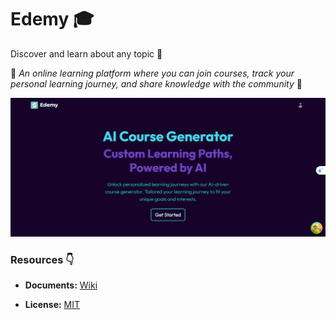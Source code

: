 # Edemy 🎓

Discover and learn about any topic 🔖

📍 _An online learning platform where you can join courses, track your personal learning journey, and share knowledge with the community_ 🐧

![Banner](./assets/banner.png)

### Resources 👇

- **Documents:** [Wiki](https://github.com/zin-it-dev/Edemy.wiki.git)

- **License:** [MIT](https://github.com/zin-it-dev/Edemy?tab=MIT-1-ov-file#readme)